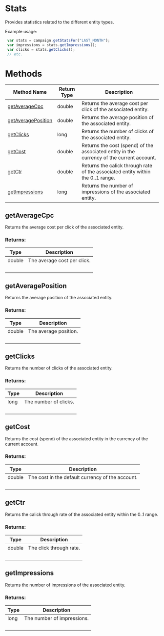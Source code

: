 # Stats
Provides statistics related to the different entity types.

Example usage:
```javascript
 var stats = campaign.getStatsFor("LAST_MONTH");
 var impressions = stats.getImpressions();
 var clicks = stats.getClicks();
 // etc.
```

# Methods
|Method Name|Return Type|Description|
|-|-|-
[getAverageCpc](#getaveragecpc)|double|Returns the average cost per click of the associated entity.<br />
[getAveragePosition](#getaverageposition)|double|Returns the average position of the associated entity.<br />
[getClicks](#getclicks)|long|Returns the number of clicks of the associated entity.<br />
[getCost](#getcost)|double|Returns the cost (spend) of the associated entity in the currency of the current account.<br />
[getCtr](#getctr)|double|Returns the calick through rate of the associated entity within the 0..1 range. <br />
[getImpressions](#getimpressions)|long|Returns the number of impressions of the associated entity.<br />

## <a name="getaveragecpc"></a>getAverageCpc
Returns the average cost per click of the associated entity.

### Returns:
|Type|Description|
|-|-
double|The average cost per click.
&nbsp;|&nbsp;
## <a name="getaverageposition"></a>getAveragePosition
Returns the average position of the associated entity.

### Returns:
|Type|Description|
|-|-
double|The average position.
&nbsp;|&nbsp;
## <a name="getclicks"></a>getClicks
Returns the number of clicks of the associated entity.

### Returns:
|Type|Description|
|-|-
long|The number of clicks.
&nbsp;|&nbsp;
## <a name="getcost"></a>getCost
Returns the cost (spend) of the associated entity in the currency of the current account.

### Returns:
|Type|Description|
|-|-
double|The cost in the default currency of the account.
&nbsp;|&nbsp;
## <a name="getctr"></a>getCtr
Returns the calick through rate of the associated entity within the 0..1 range. 

### Returns:
|Type|Description|
|-|-
double|The click through rate.
&nbsp;|&nbsp;
## <a name="getimpressions"></a>getImpressions
Returns the number of impressions of the associated entity.

### Returns:
|Type|Description|
|-|-
long|The number of impressions.
&nbsp;|&nbsp;

